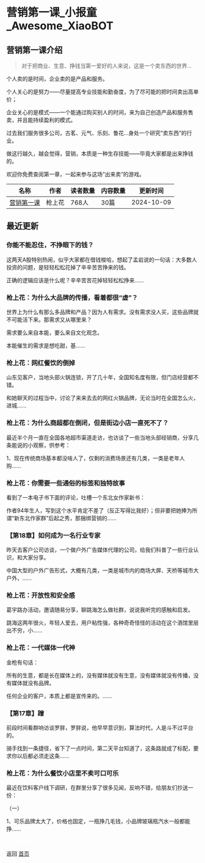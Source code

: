 # 营销第一课_小报童_Awesome_XiaoBOT

## 营销第一课介绍
> 对于把商业、生意、挣钱当第一爱好的人来说，这是一个卖东西的世界...    
    
个人卖的是时间，企业卖的是产品和服务。    
    
个人关心的是努力——尽量提高专业技能和勤奋度，为了尽可能的把时间卖出高单价；    
    
企业关心的是模式——一个能通过购买别人的时间，来为自己创造产品和服务售卖，并且能持续盈利的模式。    
    
过去我们服务很多公司，古茗、元气、乐刻、鲁花...身处一个研究“卖东西”的行业。    
    
做这行越久，越会觉得，营销，本质是一种生存技能——毕竟大家都是出来挣钱的。    
    
欢迎你免费查阅第一章，一起来参与这场“出来卖”的游戏。  
  


|名称|作者|读者数量|内容数量|更新时间|
|---|---|---|---|---|
|[营销第一课](https://xiaobot.net/p/QSH2040?refer=0b133df9-27dc-423b-8101-639049001c13)|枪上花|768人|30篇|2024-10-09|

## 最近更新
### 你能不能忍住，不挣眼下的钱？

这两天A股特别热闹，似乎大家都在借钱梭哈，想起了孟岩说的一句话：大多数人投资的问题，是轻轻松松花掉了辛辛苦苦挣来的钱。

正确的逻辑应该是什么呢？辛辛苦苦花掉轻轻松松挣来......

### 枪上花：为什么大品牌的传播，看着都很“虚”？

世界上为什么有那么多品牌和产品？因为人有需求。没有需求没人买，这些品牌就不可能活下来。那需求又从哪里来？

需求要么来自本能，要么来自文化观念。

本能催生的需求是想吃甜，基......

### 枪上花：网红餐饮的倒掉

山东见客户，当地头部火锅连锁，开了几十年，全国知名度有限，但门店经营都不错。

和她聊天的过程当中，讨论了来来去去的网红火锅品牌，无论当时在全国怎么火，进城......

### 枪上花：为什么商超都在倒闭，但是街边小店一直死不了？

最近半个月一直在全国各地超市渠道走访，也访谈了一些当地头部经销商，分享几条能说的小观察，供参考：

1、现在传统商场基本都没啥人了，仅剩的消费场景还有几类，一类是老年人购......

### 枪上花：你需要一些通俗的标签和独特故事

看到了一本电子书下面的评论，吐槽一个东北女作家新书：

作者94年生人，写到这个水平肯定不差了（反正写得比我好）；但非要把她捧为所谓“新东北作家群”后起之秀，那捆绑营销的......

### 【第18章】如何成为一名行业专家

昨天去客户公司访谈，一个做户外广告媒体代理的公司，给我们科普了一些行业认识，和大家分享。

中国大型的户外广告形式，大概有几类，一类是城市内的商场大屏、天桥等城市大户外，......

### 枪上花：开放性和安全感

葛宇路办活动，邀请随易分享，聊跳海怎么做社群，说说我听完的感触和启发。

跳海这两年很火，年轻人爱去，用户粘性强，各种奇奇怪怪的活动在这个酒馆里层出不穷，小......

### 枪上花：一代媒体一代神

金枪有句话：

所有的生意，都是长在媒体上的，没有媒体就没有生意，没有媒体就没有传播，没有媒体就没有品牌。

任何企业的客户，本质上都是宣传来的。......

### 【第17章】蹭

前段时间看群响访谈罗胖，罗胖说，他早早意识到，算法时代，人是斗不过平台的。

骑手找到一条捷径，省下了一点时间，第二天平台知道了，这条路就成了标配，要求你以后都必须走这条......

### 枪上花：为什么餐饮小店里不卖可口可乐

最近在饮料客户线下调研，在群里分享了很多见闻，反响不错，给朋友们抄送一份：

（一）

1、可乐品牌太大了，价格也固定，一瓶挣几毛钱，小品牌玻璃瓶汽水一般都能挣......


<a href="https://github.com/Reno9527/awesome-xiaobot" style="color: white; text-decoration: none;">awesome-xiaobot</a>

返回 [首页](../README.md)
